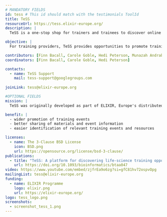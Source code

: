 ```yaml
---
# MANDATORY FIELDS
id: tess # This id should match with the testimonials ToolId
title: TeSS
resourceUrl: https://tess.elixir-europe.org/
description: |
  TeSS is a one-stop shop for trainers and trainees to discover online training related information and content. 

objective: |
  For training providers, TeSS provides opportunities to promote training events and news; for trainers, the portal offers an environment for sharing materials and event information; for trainees, it offers a convenient gateway via which to identify relevant training events and resources.

contributors: [Finn Bacall, Carole Goble, Hedi Peterson, Munazah Andrabi, Aitor Apaolaza, Alexander Botzki, Olivier Sand, Fotis Psomopoulos, Eva Alloza, Jessica Lindvall, Melissa Burke,  Ivan Kuzmin, Alexia Cardona]
coordinators: [Finn Bacall, Carole Goble, Hedi Peterson]

contacts:
  - name: TeSS Support
    mail: tess-support@googlegroups.com
  
joinLink: tess@elixir-europe.org

#OPTIONAL FIELDS
mission: |
  TeSS was originally developed as part of ELIXIR, Europe's distributed infrastructure for life-science data. One of the goals of ELIXIR is to train research scientists to better use available computational infrastructures to address critical research questions. This requires access both to face-to-face training opportunities and to disparate training materials and resources, currently dispersed across Europe.

benefit: |
  - wider promotion of training events
  - better sharing of materials and event information
  - easier identification of relevant training events and resources

licenses:
  - name: The 3-Clause BSD License
    icon: BSD.png
    url: https://opensource.org/license/bsd-3-clause/
publications:
  - title: "TeSS: A platform for discovering life-science training opportunities"
    url: https://doi.org/10.1093/bioinformatics/btaa047
video: https://www.youtube.com/embed/zjfrEa9o6zg?si=gfC81hv72ospvOpg
mailingList: tess@elixir-europe.org
funding:
  - name: ELIXIR Programme
    logo: elixir.png
    url: https://elixir-europe.org/ 
logo: tess_logo.png
screenshots:
  - screenshot_tess_1.png
---
```

